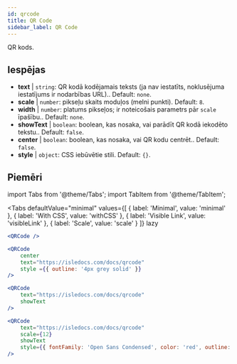 ```yaml
---
id: qrcode
title: QR Code
sidebar_label: QR Code
---
```


QR kods.

## Iespējas

* __text__ | `string`: QR kodā kodējamais teksts (ja nav iestatīts, noklusējuma iestatījums ir nodarbības URL).. Default: `none`.
* __scale__ | `number`: pikseļu skaits moduļos (melni punkti). Default: `8`.
* __width__ | `number`: platums pikseļos; ir noteicošais parametrs pār `scale` īpašību.. Default: `none`.
* __showText__ | `boolean`: boolean, kas nosaka, vai parādīt QR kodā iekodēto tekstu.. Default: `false`.
* __center__ | `boolean`: boolean, kas nosaka, vai QR kodu centrēt.. Default: `false`.
* __style__ | `object`: CSS iebūvētie stili. Default: `{}`.


## Piemēri

import Tabs from '@theme/Tabs';
import TabItem from '@theme/TabItem';

<Tabs
    defaultValue="minimal"
    values={[
        { label: 'Minimal', value: 'minimal' },
        { label: 'With CSS', value: 'withCSS' },
        { label: 'Visible Link', value: 'visibleLink' },
        { label: 'Scale', value: 'scale' }
    ]}
    lazy
>

<TabItem value="minimal">

```jsx live
<QRCode />
```

</TabItem>

<TabItem value="withCSS">

```jsx live
<QRCode 
    center 
    text="https://isledocs.com/docs/qrcode" 
    style ={{ outline: '4px grey solid' }}
/>
```

</TabItem>

<TabItem value="visibleLink">

```jsx live
<QRCode 
    text="https://isledocs.com/docs/qrcode"
    showText
/>
```

</TabItem>

<TabItem value="scale">

```jsx live
<QRCode 
    text="https://isledocs.com/docs/qrcode"
    scale={12}
    showText
    style={{ fontFamily: 'Open Sans Condensed', color: 'red', outline: '4px black solid' }}
/>
```

</TabItem>

</Tabs>
